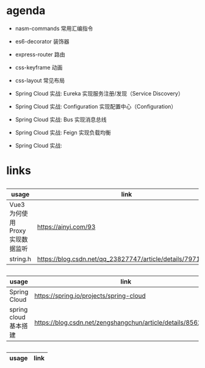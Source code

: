 # agenda

- nasm-commands 常用汇编指令
- es6-decorator 装饰器
- express-router 路由
- css-keyframe 动画
- css-layout 常见布局

- Spring Cloud 实战: Eureka 实现服务注册/发现（Service Discovery）
- Spring Cloud 实战: Configuration 实现配置中心（Configuration）
- Spring Cloud 实战: Bus 实现消息总线
- Spring Cloud 实战: Feign 实现负载均衡
- Spring Cloud 实战: 

# links

##

| usage                            | link                                                       |
| -------------------------------- | ---------------------------------------------------------- |
| Vue3 为何使用 Proxy 实现数据监听 | https://ainyi.com/93                                       |
| string.h                         | https://blog.csdn.net/qq_23827747/article/details/79712281 |


##

| usage                                                        | link                                                         |
| ------------------------------------------------------------ | ------------------------------------------------------------ |
| Spring Cloud                                                 | https://spring.io/projects/spring-cloud                      |
| spring cloud 基本搭建                                        | https://blog.csdn.net/zengshangchun/article/details/85626743 |

##

| usage | link |
| ----- | ---- |
